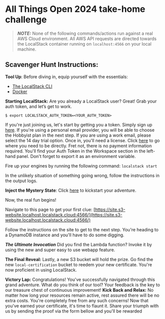 # All Things Open 2024 take-home challenge

> **_NOTE:_** None of the following commands/actions run against a real AWS Cloud environment. All AWS API requests are directed towards the LocalStack container running on `localhost:4566` on your local machine.

## Scavenger Hunt Instructions:

**Tool Up**: Before diving in, equip yourself with the essentials:

- [The LocalStack CLI](https://docs.localstack.cloud/getting-started/installation/)
- [Docker](https://docs.docker.com/engine/install/)

**Starting LocalStack:** Are you already a LocalStack user? Great! Grab your auth token, and let’s get to work.

`$ export LOCALSTACK_AUTH_TOKEN=<YOUR_AUTH_TOKEN>`

If you're just joining us, let's start by getting you a token. Simply sign up [here](http://app.localstack.cloud). If you're using a personal email provider, you will be able to choose the Hobbyist plan in the next step. If you are using a work email, please select the 14 day trial option. Once in, you'll need a license. Click [here](https://app.localstack.cloud/workspace/auth-token) to go where you need to be directly. Fret not, there is no payment information required. You'll find your Auth Token in the Workspace section in the left-hand panel. Don't forget to export it as an environment variable.

Fire up your engines by running the following command: `localstack start`

In the unlikely situation of something going wrong, follow the instructions in the output logs.

**Inject the Mystery State**: Click [here](https://app.localstack.cloud/launchpad?url=https://raw.githubusercontent.com/localstack-samples/ATO-24-takehome-challenge/main/localstack-cloud-pod) to kickstart your adventure.

Now, the real fun begins!

Navigate to this page to get your first clue: [https://site.s3-website.localhost.localstack.cloud:4566/](https://site.s3-website.localhost.localstack.cloud:4566/)

Follow the instructions on the site to get to the next step. You're heading to a DynamoDB instance and you'll have to do some digging.

**_The Ultimate Invocation_** Did you find the Lambda function? Invoke it by using the new and super easy to use webapp feature.

**The Final Reveal:** Lastly, a new S3 bucket will hold the prize. Go find the new `local-certification` bucket to reedem your new certificate. You're now proficient in using LocalStack.

**Victory Lap:** Congratulations! You've successfully navigated through this grand adventure. What do you think of our tool? Your feedback is the key to our treasure chest of continuous improvement!
**Kick Back and Relax:** No matter how long your resources remain active, rest assured there will be no extra costs. You're completely free from any such concerns!
Now that you've earned your certificate, it's time to flaunt it. Share your triumph with us by sending the proof via the form bellow and you'll be rewarded
